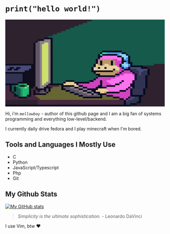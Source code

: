 # `print("hello world!")`

<img align="center" alt="GIF" src="./images/coding.gif" width="100%" height="275" />

Hi, i'm _`mellowboy`_ - author of this github page and I am a big fan of systems programming and everything low-level/backend. 

I currently daily drive fedora and I play minecraft when I'm bored.

## Tools and Languages I Mostly Use

- C
- Python
- JavaScript/Typescript
- Php
- Git

## My Github Stats

[![My GitHub stats](https://github-readme-stats.vercel.app/api?username=mellowboyXD&show_icons=true&theme=dark)](https://github.com/anuraghazra/github-readme-stats)

>
>  *Simplicity is the ultimate sophistication.* - Leonardo DaVinci
>

I use Vim, btw ❤️

